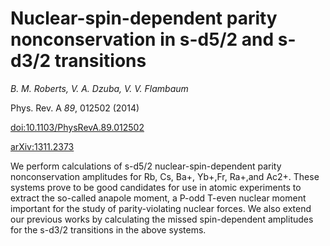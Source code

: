 # Nuclear-spin-dependent parity nonconservation in s-d5/2 and s-d3/2 transitions

_B. M. Roberts, V. A. Dzuba, V. V. Flambaum_

Phys. Rev. A *89*, 012502 (2014)

[doi:10.1103/PhysRevA.89.012502](http://dx.doi.org/10.1103/PhysRevA.89.012502)

[arXiv:1311.2373](http://arxiv.org/abs/1311.2373)


We perform calculations of s-d5/2 nuclear-spin-dependent parity nonconservation amplitudes for Rb, Cs, Ba+, Yb+,Fr, Ra+,and Ac2+. These systems prove to be good candidates for use in atomic experiments to extract the so-called anapole moment, a P-odd T-even nuclear moment important for the study of parity-violating nuclear forces. We also extend our previous works by calculating the missed spin-dependent amplitudes for the s-d3/2 transitions in the above systems.

